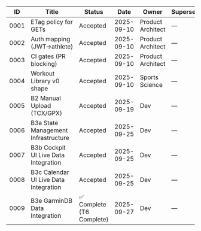 | ID   | Title                      | Status   | Date       | Owner              | Supersedes | Links                        |
|------|----------------------------|----------|------------|--------------------|------------|-------------------------------|
| 0001 | ETag policy for GETs        | Accepted | 2025-09-10 | Product Architect  | —          | [etag-policy.md](docs/policy/etag-policy.md) |
| 0002 | Auth mapping (JWT→athlete)  | Accepted | 2025-09-10 | Product Architect  | —          | [auth-mapping.md](docs/policy/auth-mapping.md) |
| 0003 | CI gates (PR blocking)      | Accepted | 2025-09-10 | Product Architect  | —          | [ci-gates.md](docs/policy/ci-gates.md) |
| 0004 | Workout Library v0 shape    | Accepted | 2025-09-10 | Sports Science     | —          | [README.md](docs/library/README.md) |
| 0005 | B2 Manual Upload (TCX/GPX) | Accepted | 2025-09-19 | Dev | — | [Spec](../specs/C2-S1-B2-manual-upload.md) |
| 0006 | B3a State Management Infrastructure | Accepted | 2025-09-25 | Dev | — | [Spec](../specs/C2-S1-B3a.md) |
| 0007 | B3b Cockpit UI Live Data Integration | Accepted | 2025-09-25 | Dev | — | [Spec](../specs/C2-S1-B3b.md) |
| 0008 | B3c Calendar UI Live Data Integration | Accepted | 2025-09-25 | Dev | — | [Spec](../specs/C2-S1-B3c.md) |
| 0009 | B3e GarminDB Data Integration | ✅ Complete (T6 Complete) | 2025-09-27 | Dev | — | [Spec](../specs/C2-S1-B3e.md) |
